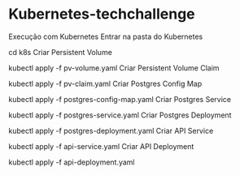 # Kubernetes-techchallenge

Execução com Kubernetes
Entrar na pasta do Kubernetes

  cd k8s
Criar Persistent Volume

  kubectl apply -f pv-volume.yaml
Criar Persistent Volume Claim

  kubectl apply -f pv-claim.yaml
Criar Postgres Config Map

  kubectl apply -f postgres-config-map.yaml
Criar Postgres Service

  kubectl apply -f postgres-service.yaml
Criar Postgres Deployment

  kubectl apply -f postgres-deployment.yaml
Criar API Service

  kubectl apply -f api-service.yaml
Criar API Deployment

  kubectl apply -f api-deployment.yaml
